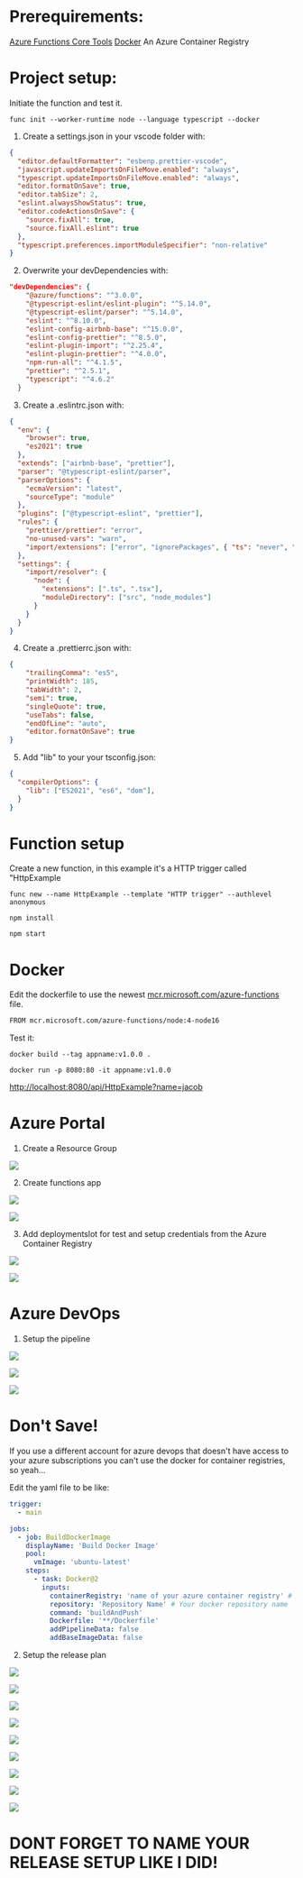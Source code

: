 # Prerequirements:
[Azure Functions Core Tools](https://github.com/Azure/azure-functions-core-tools)
[Docker](https://docs.docker.com/get-docker/)
An Azure Container Registry

# Project setup:
Initiate the function and test it.

```console
func init --worker-runtime node --language typescript --docker

```

1. Create a settings.json in your vscode folder with:
```json
{
  "editor.defaultFormatter": "esbenp.prettier-vscode",
  "javascript.updateImportsOnFileMove.enabled": "always",
  "typescript.updateImportsOnFileMove.enabled": "always",
  "editor.formatOnSave": true,
  "editor.tabSize": 2,
  "eslint.alwaysShowStatus": true,
  "editor.codeActionsOnSave": {
    "source.fixAll": true,
    "source.fixAll.eslint": true
  },
  "typescript.preferences.importModuleSpecifier": "non-relative"
}
```


2. Overwrite your devDependencies with:
```json
"devDependencies": {
    "@azure/functions": "^3.0.0",
    "@typescript-eslint/eslint-plugin": "^5.14.0",
    "@typescript-eslint/parser": "^5.14.0",
    "eslint": "^8.10.0",
    "eslint-config-airbnb-base": "^15.0.0",
    "eslint-config-prettier": "^8.5.0",
    "eslint-plugin-import": "^2.25.4",
    "eslint-plugin-prettier": "^4.0.0",
    "npm-run-all": "^4.1.5",
    "prettier": "^2.5.1",
    "typescript": "^4.6.2"
  }
```

3. Create a .eslintrc.json with:
```json
{
  "env": {
    "browser": true,
    "es2021": true
  },
  "extends": ["airbnb-base", "prettier"],
  "parser": "@typescript-eslint/parser",
  "parserOptions": {
    "ecmaVersion": "latest",
    "sourceType": "module"
  },
  "plugins": ["@typescript-eslint", "prettier"],
  "rules": {
    "prettier/prettier": "error",
    "no-unused-vars": "warn",
    "import/extensions": ["error", "ignorePackages", { "ts": "never", "tsx": "never" }]
  },
  "settings": {
    "import/resolver": {
      "node": {
        "extensions": [".ts", ".tsx"],
        "moduleDirectory": ["src", "node_modules"]
      }
    }
  }
}
```

4. Create a .prettierrc.json with:
```json
{
    "trailingComma": "es5",    
    "printWidth": 185,
    "tabWidth": 2,
    "semi": true,
    "singleQuote": true,
    "useTabs": false,
    "endOfLine": "auto",
    "editor.formatOnSave": true
}
```

5. Add "lib" to your your tsconfig.json:
```json
{
  "compilerOptions": {
    "lib": ["ES2021", "es6", "dom"],
  }
}
```

# Function setup
Create a new function, in this example it's a HTTP trigger called "HttpExample

```console
func new --name HttpExample --template "HTTP trigger" --authlevel anonymous
```

```console
npm install

npm start
```

# Docker
Edit the dockerfile to use the newest [mcr.microsoft.com/azure-functions](https://hub.docker.com/_/microsoft-azure-functions-node) file.

```bash
FROM mcr.microsoft.com/azure-functions/node:4-node16
```

Test it:

```console
docker build --tag appname:v1.0.0 .

docker run -p 8080:80 -it appname:v1.0.0
```

[http://localhost:8080/api/HttpExample?name=jacob](http://localhost:8080/api/HttpExample?name=jacob)


# Azure Portal

1. Create a Resource Group

![](figs/01-resourcegroup.PNG)

2. Create functions app

![](figs/02-functionapp1.PNG)

![](figs/02-functionapp2.PNG)

3. Add deploymentslot for test and setup credentials from the Azure Container Registry

![](03-functionapp-setup1.PNG)

![](03-functionapp-setup2.PNG)


# Azure DevOps

1. Setup the pipeline

![](figs/04-pipelinesetup1.PNG)

![](figs/04-pipelinesetup2.PNG)

![](figs/04-pipelinesetup3.PNG)

# Don't Save!

If you use a different account for azure devops that doesn't have access to your azure subscriptions you can't use the docker for container registries, so yeah...

Edit the yaml file to be like:

```yaml
trigger:
  - main

jobs:
  - job: BuildDockerImage
    displayName: 'Build Docker Image'
    pool:
      vmImage: 'ubuntu-latest'
    steps:
      - task: Docker@2
        inputs:
          containerRegistry: 'name of your azure container registry' # Your docker registry service connection
          repository: 'Repository Name' # Your docker repository name
          command: 'buildAndPush'
          Dockerfile: '**/Dockerfile'
          addPipelineData: false
          addBaseImageData: false
```

2. Setup the release plan

![](figs/05-releasesetup1.PNG)

![](figs/05-releasesetup2.PNG)

![](figs/05-releasesetup3.PNG)

![](figs/05-releasesetup4.PNG)

![](figs/05-releasesetup5.PNG)

![](figs/05-releasesetup6.PNG)

![](figs/05-releasesetup7.PNG)

![](figs/05-releasesetup8.PNG)

![](figs/05-releasesetup9.PNG)

# DONT FORGET TO NAME YOUR RELEASE SETUP LIKE I DID!

